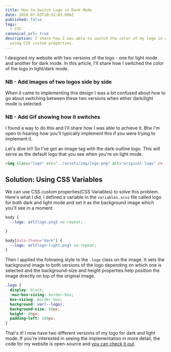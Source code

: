 ```yaml
---
title: How to Switch Logo in Dark Mode
date: 2020-07-03T10:52:03.096Z
published: false
tags:
  - CSS
canonical_url: true
description: I share how I was able to switch the color of my logo in dark mode
  using CSS custom properties.
---
```

I designed my website with two versions of the logo - one for light mode and another for dark mode. In this article, I'll share how I switched the color of the logo in light/dark mode.

### NB - Add Images of two logos side by side

When it came to implementing this design I was a bit confused about how to go about switching between these two versions when either dark/light mode is selected.

### NB - Add Gif showing how it switches

I found a way to do this and I'll share how I was able to achieve it. Btw I'm open to hearing how you'll typically implement this if you were trying to implement it.

Let's dive in!! So I've got an image tag with the dark-outline logo. This will serve as the default logo that you see when you're on light mode.

```html
<img class="logo" src="../assets/img/logo.png" alt="original logo" />
```

## Solution: Using CSS Variables

We can use CSS custom properties(CSS Variables) to solve this problem. Here's what I did, I defined a variable in the `variables.scss` file called logo for both dark and light mode and set it as the background image which you'll see in a moment.

```css
body {
  --logo: url(logo.png) no-repeat;

}

body[data-theme="dark"] {
  --logo: url(logo-light.png) no-repeat;
}
```

Then I applied the following style to the `.logo` class on the image. It sets the background image to both versions of the logo depending on which one is selected and the background-size and height properties help position the image directly on top of the original image.

```css
.logo {
  display: block;
  -moz-box-sizing: border-box;
  box-sizing: border-box;
  background: var(--logo);
  background-size: 60px;
  height: 80px;
  padding-left: 100px;
}
```

That's it! I now have two different versions of my logo for dark and light mode.  If you're interested in seeing the implementation in more detail, the code for my website is open-source and [you can check it out](https://github.com/lauragift21/giftegwuenu.dev/blob/master/src/components/Nav.vue).
